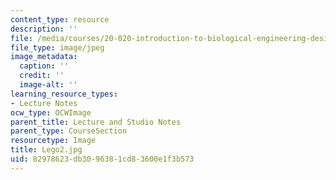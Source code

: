 ```yaml
---
content_type: resource
description: ''
file: /media/courses/20-020-introduction-to-biological-engineering-design-spring-2009/82978623db3096381cd83600e1f3b573_Lego2.jpg
file_type: image/jpeg
image_metadata:
  caption: ''
  credit: ''
  image-alt: ''
learning_resource_types:
- Lecture Notes
ocw_type: OCWImage
parent_title: Lecture and Studio Notes
parent_type: CourseSection
resourcetype: Image
title: Lego2.jpg
uid: 82978623-db30-9638-1cd8-3600e1f3b573
---
```

